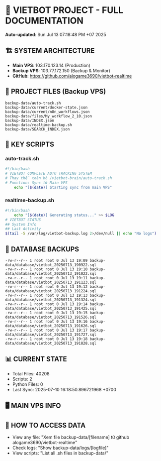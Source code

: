 # 🤖 VIETBOT PROJECT - FULL DOCUMENTATION
**Auto-updated**: Sun Jul 13 07:18:48 PM +07 2025

## 🏗️ SYSTEM ARCHITECTURE
- **Main VPS**: 103.170.123.14 (Production)
- **Backup VPS**: 103.77.172.150 (Backup & Monitor)
- **GitHub**: https://github.com/alogame3690/vietbot-realtime

## 📁 PROJECT FILES (Backup VPS)
```
backup-data/auto-track.sh
backup-data/current/docker-state.json
backup-data/current/n8n_workflows.json
backup-data/files/My_workflow_2_10.json
backup-data/INDEX.json
backup-data/realtime-backup.sh
backup-data/SEARCH_INDEX.json
```

## 🔧 KEY SCRIPTS
### auto-track.sh
```bash
#!/bin/bash
# VIETBOT COMPLETE AUTO TRACKING SYSTEM
# Thay thế toàn bộ /vietbot-brain/auto-track.sh
# Function: Sync từ Main VPS
    echo "[$(date)] Starting sync from main VPS"
```
### realtime-backup.sh
```bash
#!/bin/bash
    echo "[$(date)] Generating status..." >> $LOG
# VIETBOT STATUS
## System Info
## Last Activity
$(tail -5 /var/log/vietbot-backup.log 2>/dev/null || echo "No logs")
```

## 💾 DATABASE BACKUPS
```
-rw-r--r-- 1 root root 0 Jul 13 19:09 backup-data/database/vietbot_20250713_190922.sql
-rw-r--r-- 1 root root 0 Jul 13 19:10 backup-data/database/vietbot_20250713_191022.sql
-rw-r--r-- 1 root root 0 Jul 13 19:11 backup-data/database/vietbot_20250713_191123.sql
-rw-r--r-- 1 root root 0 Jul 13 19:12 backup-data/database/vietbot_20250713_191224.sql
-rw-r--r-- 1 root root 0 Jul 13 19:13 backup-data/database/vietbot_20250713_191324.sql
-rw-r--r-- 1 root root 0 Jul 13 19:14 backup-data/database/vietbot_20250713_191425.sql
-rw-r--r-- 1 root root 0 Jul 13 19:15 backup-data/database/vietbot_20250713_191526.sql
-rw-r--r-- 1 root root 0 Jul 13 19:16 backup-data/database/vietbot_20250713_191626.sql
-rw-r--r-- 1 root root 0 Jul 13 19:17 backup-data/database/vietbot_20250713_191727.sql
-rw-r--r-- 1 root root 0 Jul 13 19:18 backup-data/database/vietbot_20250713_191828.sql
```

## 📊 CURRENT STATE
- Total Files: 40208
- Scripts: 2
- Python Files: 0
- Last Sync: 2025-07-10 16:18:50.896721968 +0700

## 🖥️ MAIN VPS INFO


## 🚨 HOW TO ACCESS DATA
- View any file: "Xem file backup-data/[filename] từ github alogame3690/vietbot-realtime"
- Check logs: "Show backup-data/logs/[logfile]"
- View scripts: "List all .sh files in backup-data/"
